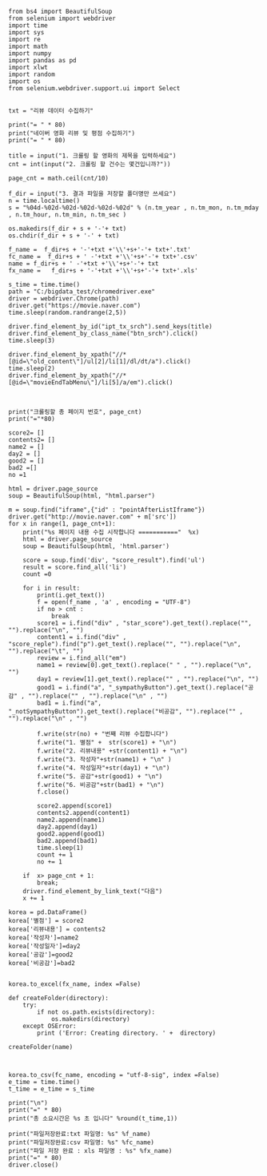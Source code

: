     from bs4 import BeautifulSoup
    from selenium import webdriver
    import time
    import sys
    import re
    import math
    import numpy
    import pandas as pd
    import xlwt
    import random
    import os
    from selenium.webdriver.support.ui import Select


    txt = "리뷰 데이터 수집하기"

    print("= " * 80)
    print("네이버 영화 리뷰 및 평점 수집하기")
    print("= " * 80)

    title = input("1. 크롤링 할 영화의 제목을 입력하세요")
    cnt = int(input("2. 크롤링 할 건수는 몇건입니까?"))

    page_cnt = math.ceil(cnt/10)

    f_dir = input("3. 결과 파일을 저장할 폴더명만 쓰세요")
    n = time.localtime()
    s = "%04d-%02d-%02d-%02d-%02d-%02d" % (n.tm_year , n.tm_mon, n.tm_mday , n.tm_hour, n.tm_min, n.tm_sec )

    os.makedirs(f_dir + s + '-'+ txt)
    os.chdir(f_dir + s + '-' + txt)

    f_name =  f_dir+s + '-'+txt +'\\'+s+'-'+ txt+'.txt'
    fc_name =  f_dir+s + ' -'+txt +'\\'+s+'-'+ txt+'.csv'
    name = f_dir+s + ' -'+txt +'\\'+s+'-'+ txt
    fx_name =   f_dir+s + '-'+txt +'\\'+s+'-'+ txt+'.xls'

    s_time = time.time()
    path = "C:/bigdata_test/chromedriver.exe"
    driver = webdriver.Chrome(path)
    driver.get("https://movie.naver.com")
    time.sleep(random.randrange(2,5))

    driver.find_element_by_id("ipt_tx_srch").send_keys(title)
    driver.find_element_by_class_name("btn_srch").click()
    time.sleep(3)

    driver.find_element_by_xpath("//*[@id=\"old_content\"]/ul[2]/li[1]/dl/dt/a").click()
    time.sleep(2)
    driver.find_element_by_xpath("//*[@id=\"movieEndTabMenu\"]/li[5]/a/em").click()



    print("크롤링할 총 페이지 번호", page_cnt)
    print("="*80)

    score2= []
    contents2= []
    name2 = []
    day2 = []
    good2 = []
    bad2 =[]
    no =1

    html = driver.page_source
    soup = BeautifulSoup(html, "html.parser")

    m = soup.find("iframe",{"id" : "pointAfterListIframe"})
    driver.get("http://movie.naver.com" + m['src'])
    for x in range(1, page_cnt+1):
        print("%s 페이지 내용 수집 시작합니다 ==========="  %x)
        html = driver.page_source
        soup = BeautifulSoup(html, 'html.parser')

        score = soup.find('div', "score_result").find('ul')
        result = score.find_all('li')
        count =0

        for i in result:
            print(i.get_text())
            f = open(f_name , 'a' , encoding = "UTF-8")
            if no > cnt :
                break
            score1 = i.find("div" , "star_score").get_text().replace("", "").replace("\n", "")
            content1 = i.find("div" , "score_reple").find("p").get_text().replace("", "").replace("\n", "").replace("\t", "")
            review = i.find_all("em")
            name1 = review[0].get_text().replace(" " , "").replace("\n", "")
            day1 = review[1].get_text().replace("" , "").replace("\n", "")
            good1 = i.find("a", "_sympathyButton").get_text().replace("공감" , "").replace("" , "").replace("\n" , "")
            bad1 = i.find("a", "_notSympathyButton").get_text().replace("비공감", "").replace("" , "").replace("\n" , "")

            f.write(str(no) + "번째 리뷰 수집합니다")
            f.write("1. 별점" +  str(score1) + "\n")
            f.write("2. 리뷰내용" +str(content1) + "\n")
            f.write("3. 작성자"+str(name1) + "\n" )
            f.write("4. 작성일자"+str(day1) + "\n")
            f.write("5. 공감"+str(good1) + "\n")
            f.write("6. 비공감"+str(bad1) + "\n")
            f.close()

            score2.append(score1)
            contents2.append(content1)
            name2.append(name1)
            day2.append(day1)
            good2.append(good1)
            bad2.append(bad1)
            time.sleep(1)
            count += 1
            no += 1

        if  x> page_cnt + 1:
            break;
        driver.find_element_by_link_text("다음")
        x += 1

    korea = pd.DataFrame()
    korea['별점'] = score2
    korea['리뷰내용'] = contents2
    korea['작성자']=name2
    korea['작성일자']=day2
    korea['공감']=good2
    korea['비공감']=bad2


    korea.to_excel(fx_name, index =False)

    def createFolder(directory):
        try:
            if not os.path.exists(directory):
                os.makedirs(directory)
        except OSError:
            print ('Error: Creating directory. ' +  directory)

    createFolder(name)



    korea.to_csv(fc_name, encoding = "utf-8-sig", index =False)
    e_time = time.time()
    t_time = e_time = s_time

    print("\n")
    print("=" * 80)
    print("총 소요시간은 %s 초 입니다" %round(t_time,1))

    print("파일저장완료:txt 파일명: %s" %f_name)
    print("파일저장완료:csv 파일명: %s" %fc_name)
    print("파일 저장 완료 : xls 파일명 : %s" %fx_name)
    print("=" * 80)
    driver.close()


